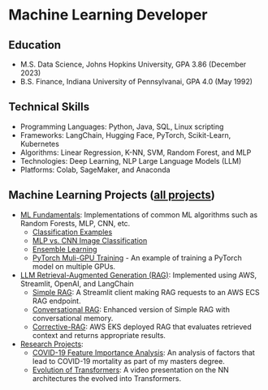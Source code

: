 # Machine Learning Developer

## Education
* M.S. Data Science, Johns Hopkins University, GPA 3.86 (December 2023)
* B.S. Finance, Indiana University of Pennsylvanai, GPA 4.0 (May 1992)

## Technical Skills
* Programming Languages: Python, Java, SQL, Linux scripting
* Frameworks: LangChain, Hugging Face, PyTorch, Scikit-Learn, Kubernetes 
* Algorithms: Linear Regression, K-NN, SVM, Random Forest, and MLP
* Technologies: Deep Learning, NLP Large Language Models (LLM) 
* Platforms: Colab, SageMaker, and Anaconda

## Machine Learning Projects ([all projects](https://github.com/efarish/portfolio))
* [ML Fundamentals](https://github.com/efarish/portfolio/tree/main/fundamentals): Implementations of common ML algorithms such as Random Forests, MLP, CNN, etc.
  * [Classification Examples](https://github.com/efarish/portfolio/blob/main/fundamentals/Classification_Examples.ipynb)
  * [MLP vs. CNN Image Classification](https://github.com/efarish/portfolio/blob/main/fundamentals/MLP_vs_CNN_Classification.ipynb)
  * [Ensemble Learning](https://github.com/efarish/portfolio/blob/main/fundamentals/Ensemble_Learning.ipynb)
  * [PyTorch Muli-GPU Training](https://github.com/efarish/portfolio/tree/main/fundamentals/multi_gpu) - An example of training a PyTorch model on multiple GPUs. 
* [LLM Retrieval-Augmented Generation (RAG)](https://github.com/efarish/portfolio/tree/main/llm): Implemented using AWS, Streamlit, OpenAI, and LangChain  
  * [Simple RAG](https://github.com/efarish/portfolio/tree/main/llm/simple_rag): A Streamlit client making RAG requests to an AWS ECS RAG endpoint.
  * [Conversational RAG](https://github.com/efarish/portfolio/tree/main/llm/conv_rag): Enhanced version of Simple RAG with conversational memory.
  * [Corrective-RAG](https://github.com/efarish/portfolio/blob/main/llm/corrective_rag/): AWS EKS deployed RAG that evaluates retrieved context and returns appropriate results.
* [Research Projects](https://github.com/efarish/portfolio/tree/main/research):
  * [COVID-19 Feature Importance Analysis](https://github.com/efarish/portfolio/tree/main/research/covid): An analysis of factors that lead to COVID-19 mortality as part of my masters degree.
  * [Evolution of Transformers](https://github.com/efarish/portfolio/tree/main/research/transformers): A video presentation on the NN architectures the evolved into Transformers. 
